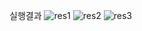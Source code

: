 실행결과
![res1](../../images/2023-08-09-NP/res1.png)
![res2](../../images/2023-08-09-NP/res2.png)
![res3](../../images/2023-08-09-NP/res3.png)
